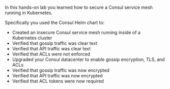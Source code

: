 In this hands-on lab you learned how to secure a Consul service mesh running in Kubernetes.

Specifically you used the Consul Helm chart to:

- Created an insecure Consul service mesh running inside of a Kubernetes cluster
- Verified that gossip traffic was clear text
- Verified that API traffic was clear text
- Verified that ACLs were not enforced
- Upgraded your Consul datacenter to enable gossip encryption, TLS, and ACLs
- Verified that gossip traffic was now encrypted
- Verified that API traffic was now encrypted
- Verified that ACL tokens were now required

